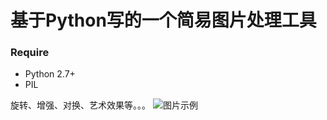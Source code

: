 # 基于Python写的一个简易图片处理工具
### Require
- Python 2.7+
- PIL

旋转、增强、对换、艺术效果等。。。
![图片示例](https://github.com/Liaoer/ImageProcessing/blob/master/Core/20141125051604.jpg)

